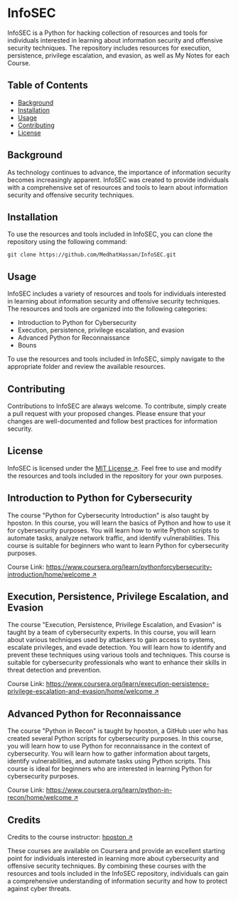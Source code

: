 # InfoSEC

InfoSEC is a Python for hacking collection of resources and tools for individuals interested in learning about information security and offensive security techniques. The repository includes resources for execution, persistence, privilege escalation, and evasion, as well as My Notes for each Course.

## Table of Contents

- [Background](#background)
- [Installation](#installation)
- [Usage](#usage)
- [Contributing](#contributing)
- [License](#license)

## Background

As technology continues to advance, the importance of information security becomes increasingly apparent. InfoSEC was created to provide individuals with a comprehensive set of resources and tools to learn about information security and offensive security techniques.

## Installation

To use the resources and tools included in InfoSEC, you can clone the repository using the following command:

```
git clone https://github.com/MedhatHassan/InfoSEC.git
```

## Usage

InfoSEC includes a variety of resources and tools for individuals interested in learning about information security and offensive security techniques. The resources and tools are organized into the following categories:

- Introduction to Python for Cybersecurity 
- Execution, persistence, privilege escalation, and evasion
- Advanced Python for Reconnaissance
- Bouns

To use the resources and tools included in InfoSEC, simply navigate to the appropriate folder and review the available resources.

## Contributing

Contributions to InfoSEC are always welcome. To contribute, simply create a pull request with your proposed changes. Please ensure that your changes are well-documented and follow best practices for information security.

## License

InfoSEC is licensed under the [MIT License ↗](https://github.com/MedhatHassan/InfoSEC/blob/main/LICENSE). Feel free to use and modify the resources and tools included in the repository for your own purposes.


## Introduction to Python for Cybersecurity 

The course "Python for Cybersecurity Introduction" is also taught by hposton. In this course, you will learn the basics of Python and how to use it for cybersecurity purposes. You will learn how to write Python scripts to automate tasks, analyze network traffic, and identify vulnerabilities. This course is suitable for beginners who want to learn Python for cybersecurity purposes.

Course Link: [https://www.coursera.org/learn/pythonforcybersecurity-introduction/home/welcome ↗](https://www.coursera.org/learn/pythonforcybersecurity-introduction/home/welcome) 


## Execution, Persistence, Privilege Escalation, and Evasion

The course "Execution, Persistence, Privilege Escalation, and Evasion" is taught by a team of cybersecurity experts. In this course, you will learn about various techniques used by attackers to gain access to systems, escalate privileges, and evade detection. You will learn how to identify and prevent these techniques using various tools and techniques. This course is suitable for cybersecurity professionals who want to enhance their skills in threat detection and prevention.

Course Link: [https://www.coursera.org/learn/execution-persistence-privilege-escalation-and-evasion/home/welcome ↗](https://www.coursera.org/learn/execution-persistence-privilege-escalation-and-evasion/home/welcome) 


## Advanced Python for Reconnaissance

The course "Python in Recon" is taught by hposton, a GitHub user who has created several Python scripts for cybersecurity purposes. In this course, you will learn how to use Python for reconnaissance in the context of cybersecurity. You will learn how to gather information about targets, identify vulnerabilities, and automate tasks using Python scripts. This course is ideal for beginners who are interested in learning Python for cybersecurity purposes.

Course Link: [https://www.coursera.org/learn/python-in-recon/home/welcome ↗](https://www.coursera.org/learn/python-in-recon/home/welcome) 

## Credits
Credits to the course instructor: [hposton ↗](https://github.com/hposton)

These courses are available on Coursera and provide an excellent starting point for individuals interested in learning more about cybersecurity and offensive security techniques. By combining these courses with the resources and tools included in the InfoSEC repository, individuals can gain a comprehensive understanding of information security and how to protect against cyber threats.

